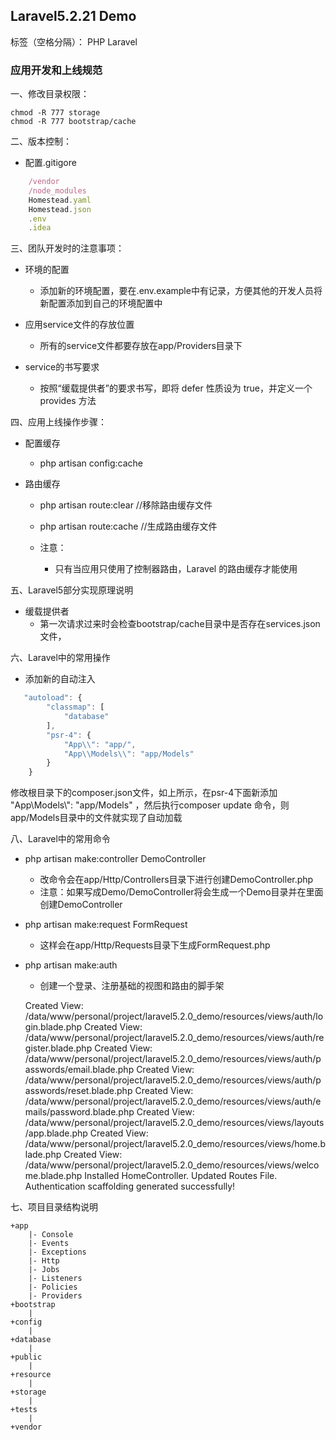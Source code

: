 ## Laravel5.2.21 Demo

标签（空格分隔）： PHP Laravel

### 应用开发和上线规范
一、修改目录权限：

    chmod -R 777 storage
    chmod -R 777 bootstrap/cache


二、版本控制：

* 配置.gitigore

```javascript
    /vendor
    /node_modules
    Homestead.yaml
    Homestead.json
    .env
    .idea
```

三、团队开发时的注意事项：

* 环境的配置
    * 添加新的环境配置，要在.env.example中有记录，方便其他的开发人员将新配置添加到自己的环境配置中

* 应用service文件的存放位置
    * 所有的service文件都要存放在app/Providers目录下

* service的书写要求
   * 按照“缓载提供者”的要求书写，即将 defer 性质设为 true，并定义一个 provides 方法


四、应用上线操作步骤：

* 配置缓存
    * php artisan config:cache

* 路由缓存
    * php artisan route:clear //移除路由缓存文件

    * php artisan route:cache //生成路由缓存文件

    * 注意：
        * 只有当应用只使用了控制器路由，Laravel 的路由缓存才能使用


五、Laravel5部分实现原理说明

* 缓载提供者
    * 第一次请求过来时会检查bootstrap/cache目录中是否存在services.json文件，

六、Laravel中的常用操作

* 添加新的自动注入

```javascript
   "autoload": {
        "classmap": [
            "database"
        ],
        "psr-4": {
            "App\\": "app/",
            "App\\Models\\": "app/Models"
        }
    }
```
修改根目录下的composer.json文件，如上所示，在psr-4下面新添加 "App\\Models\\": "app/Models" ，然后执行composer update 命令，则app/Models目录中的文件就实现了自动加载

八、Laravel中的常用命令

* php artisan make:controller DemoController
    * 改命令会在app/Http/Controllers目录下进行创建DemoController.php
    * 注意：如果写成Demo/DemoController将会生成一个Demo目录并在里面创建DemoController
* php artisan make:request FormRequest
    * 这样会在app/Http/Requests目录下生成FormRequest.php


* php artisan make:auth
    * 创建一个登录、注册基础的视图和路由的脚手架

    Created View: /data/www/personal/project/laravel5.2.0_demo/resources/views/auth/login.blade.php
    Created View: /data/www/personal/project/laravel5.2.0_demo/resources/views/auth/register.blade.php
    Created View: /data/www/personal/project/laravel5.2.0_demo/resources/views/auth/passwords/email.blade.php
    Created View: /data/www/personal/project/laravel5.2.0_demo/resources/views/auth/passwords/reset.blade.php
    Created View: /data/www/personal/project/laravel5.2.0_demo/resources/views/auth/emails/password.blade.php
    Created View: /data/www/personal/project/laravel5.2.0_demo/resources/views/layouts/app.blade.php
    Created View: /data/www/personal/project/laravel5.2.0_demo/resources/views/home.blade.php
    Created View: /data/www/personal/project/laravel5.2.0_demo/resources/views/welcome.blade.php
    Installed HomeController.
    Updated Routes File.
    Authentication scaffolding generated successfully!

七、项目目录结构说明

    +app
        |- Console
        |- Events
        |- Exceptions
        |- Http
        |- Jobs
        |- Listeners
        |- Policies
        |- Providers
    +bootstrap
        |
    +config
        |
    +database
        |
    +public
        |
    +resource
        |
    +storage
        |
    +tests
        |
    +vendor

